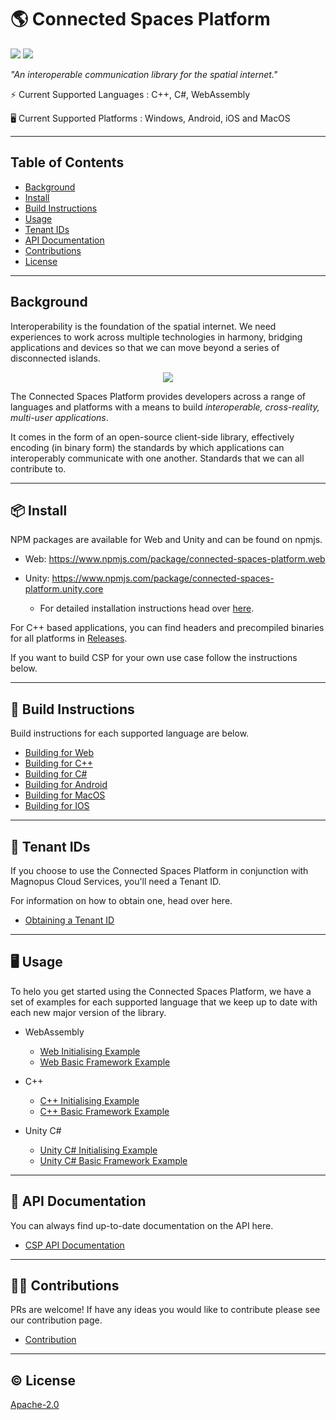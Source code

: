# 🌎 Connected Spaces Platform

[![](https://img.shields.io/badge/readme%20style-standard-brightgreen.svg?style=flat-square)](https://github.com/RichardLitt/standard-readme)
[![](https://img.shields.io/badge/License-Apache2.0-blue)](https://github.com/magnopus-opensource/connected-spaces-platform/blob/develop/LICENSE)

_"An interoperable communication library for the spatial internet."_

⚡️ Current Supported Languages : C++, C#, WebAssembly

🖥️ Current Supported Platforms : Windows, Android, iOS and MacOS

---

## Table of Contents

- [Background](#background)
- [Install](#-install)
- [Build Instructions](#-build-instructions)
- [Usage](#%EF%B8%8F-usage)
- [Tenant IDs](#-tenant-ids)
- [API Documentation](#-api-documentation)
- [Contributions](#%EF%B8%8F-contributions)
- [License](#%EF%B8%8F-license)

---

## Background

Interoperability is the foundation of the spatial internet. We need experiences to work across multiple technologies in harmony, bridging applications and devices so that we can move beyond a series of disconnected islands.

<p align="center">
    <img src="https://github.com/magnopus-opensource/connected-spaces-platform/assets/99482500/65fa6a8f-f9a4-45d7-9bd4-731d505c7711">
</p>

The Connected Spaces Platform provides developers across a range of languages and platforms with a means to build _interoperable, cross-reality, multi-user applications_.

It comes in the form of an open-source client-side library, effectively encoding (in binary form) the standards by which applications can interoperably communicate with one another. Standards that we can all contribute to.

---

## 📦 Install

NPM packages are available for Web and Unity and can be found on npmjs.

- Web: https://www.npmjs.com/package/connected-spaces-platform.web

- Unity: https://www.npmjs.com/package/connected-spaces-platform.unity.core
  - For detailed installation instructions head over [here](https://github.com/magnopus-opensource/connected-spaces-platform/wiki/Using-CSP-For-Unity).

For C++ based applications, you can find headers and precompiled binaries for all platforms in [Releases](https://github.com/magnopus-opensource/connected-spaces-platform/releases).

If you want to build CSP for your own use case follow the instructions below.

---

## 🔨 Build Instructions

Build instructions for each supported language are below.

- [Building for Web](https://github.com/magnopus-opensource/connected-spaces-platform/wiki/Building-CSP-for-Web)
- [Building for C++](https://github.com/magnopus-opensource/connected-spaces-platform/wiki/Building-CSP-for-CPP)
- [Building for C#](https://github.com/magnopus-opensource/connected-spaces-platform/wiki/Building-CSP-for-CSharp)
- [Building for Android](https://github.com/magnopus-opensource/connected-spaces-platform/wiki/Building-CSP-for-Android)
- [Building for MacOS](https://github.com/magnopus-opensource/connected-spaces-platform/wiki/Building-CSP-for-MacOS)
- [Building for IOS](https://github.com/magnopus-opensource/connected-spaces-platform/wiki/Building-CSP-for-IOS)

---

## 🔑 Tenant IDs

If you choose to use the Connected Spaces Platform in conjunction with Magnopus Cloud Services, you'll need a Tenant ID.

For information on how to obtain one, head over here.

- [Obtaining a Tenant ID](https://www.magnopus.com/csp/for-developers#tenant-id)

---

## 🖥️ Usage

To helo you get started using the Connected Spaces Platform, we have a set of examples for each supported language that we keep up to date with each new major version of the library.

- WebAssembly
  - [Web Initialising Example](https://github.com/magnopus-opensource/connected-spaces-platform/tree/main/Examples/Initialising%20Foundation/Web)
  - [Web Basic Framework Example](https://github.com/magnopus-opensource/connected-spaces-platform/tree/main/Examples/Basic%20Framework/Web)
- C++

  - [C++ Initialising Example](https://github.com/magnopus-opensource/connected-spaces-platform/tree/main/Examples/Initialising%20Foundation/CPlusPlus/InitialisingFoundation)
  - [C++ Basic Framework Example](https://github.com/magnopus-opensource/connected-spaces-platform/tree/main/Examples/Basic%20Framework/CPlusPlus/BasicFramework)

- Unity C#
  - [Unity C# Initialising Example](https://github.com/magnopus-opensource/connected-spaces-platform/tree/main/Examples/Initialising%20Foundation/CSharp/Foundation-Unity-Example)
  - [Unity C# Basic Framework Example](https://github.com/magnopus-opensource/connected-spaces-platform/tree/main/Examples/Basic%20Framework/CSharp/Foundation-Unity-Example)

---

## 📖 API Documentation

You can always find up-to-date documentation on the API here.

- [CSP API Documentation](https://builds.magnoboard.com/connected-spaces-platform/index.html)

---

## 👷‍♂️ Contributions

PRs are welcome! If have any ideas you would like to contribute please see our contribution page.

- [Contribution](/.github/CONTRIBUTING.md)

---

## ©️ License

[Apache-2.0](https://github.com/magnopus-opensource/connected-spaces-platform/blob/develop/LICENSE)
